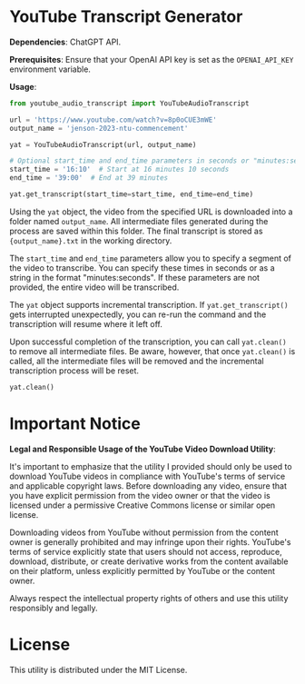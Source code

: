 # YouTube Transcript Generator

**Dependencies**: ChatGPT API.

**Prerequisites**: Ensure that your OpenAI API key is set as the `OPENAI_API_KEY` environment variable.

**Usage**:
```py
from youtube_audio_transcript import YouTubeAudioTranscript

url = 'https://www.youtube.com/watch?v=8p0oCUE3mWE'
output_name = 'jenson-2023-ntu-commencement'

yat = YouTubeAudioTranscript(url, output_name)

# Optional start_time and end_time parameters in seconds or "minutes:seconds" format
start_time = '16:10'  # Start at 16 minutes 10 seconds
end_time = '39:00'  # End at 39 minutes

yat.get_transcript(start_time=start_time, end_time=end_time)
```

Using the `yat` object, the video from the specified URL is downloaded into a folder named `output_name`. All intermediate files generated during the process are saved within this folder. The final transcript is stored as `{output_name}.txt` in the working directory.

The `start_time` and `end_time` parameters allow you to specify a segment of the video to transcribe. You can specify these times in seconds or as a string in the format "minutes:seconds". If these parameters are not provided, the entire video will be transcribed.

The `yat` object supports incremental transcription. If `yat.get_transcript()` gets interrupted unexpectedly, you can re-run the command and the transcription will resume where it left off.

Upon successful completion of the transcription, you can call `yat.clean()` to remove all intermediate files. Be aware, however, that once `yat.clean()` is called, all the intermediate files will be removed and the incremental transcription process will be reset.

```py
yat.clean()
```

# Important Notice
**Legal and Responsible Usage of the YouTube Video Download Utility**:

It's important to emphasize that the utility I provided should only be used to download YouTube videos in compliance with YouTube's terms of service and applicable copyright laws. Before downloading any video, ensure that you have explicit permission from the video owner or that the video is licensed under a permissive Creative Commons license or similar open license.

Downloading videos from YouTube without permission from the content owner is generally prohibited and may infringe upon their rights. YouTube's terms of service explicitly state that users should not access, reproduce, download, distribute, or create derivative works from the content available on their platform, unless explicitly permitted by YouTube or the content owner.

Always respect the intellectual property rights of others and use this utility responsibly and legally.

# License
This utility is distributed under the MIT License.